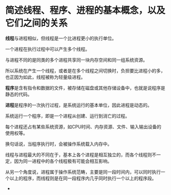 # 简述线程、程序、进程的基本概念，以及它们之间的关系

**线程**与进程相似，但线程是一个比进程更小的执行单位。

一个进程在执行过程中可以产生多个线程。

与进程不同的是同类的多个进程共享同一块内存空间和同一组系统资源。

所以系统在产生一个线程，或者是在多个线程之间切换时，负担要比进程小的多，也正因为如此，线程被称为轻量级进程。

**程序**是含有指令和数据的文件，被存储在磁盘或其他存储设备中，也就是说程序是静态的代码。

**进程**是程序的一次执行过程，是系统运行的基本单位，因此进程是动态的。

系统运行一个程序，即是一个进程从创建、运行到消亡的过程。

每个进程还占有某些系统资源，如CPU时间、内存资源、文件、输入输出设备的使用权等。

换句话说，当程序执行时，会被操作系统载入内存中。

线程与进程最大的不同在于，基本上各个进程是相互独立的，而各个线程则不一定，因为同一进程中的各个线程极有可能会相互影响。

从另一个角度说，进程属于操作系统范畴，主要是同一段时间内，可以同时执行一个以上的程序，而线程则是在同一段程序内几乎同时执行一个以上的程序段。





*